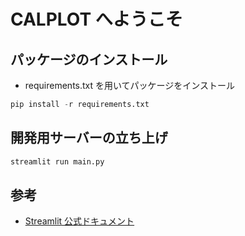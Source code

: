# CALPLOT へようこそ

## パッケージのインストール

- requirements.txt を用いてパッケージをインストール

```python
pip install -r requirements.txt
```

## 開発用サーバーの立ち上げ

```python
streamlit run main.py
```

## 参考

- [Streamlit 公式ドキュメント](https://docs.streamlit.io/)
